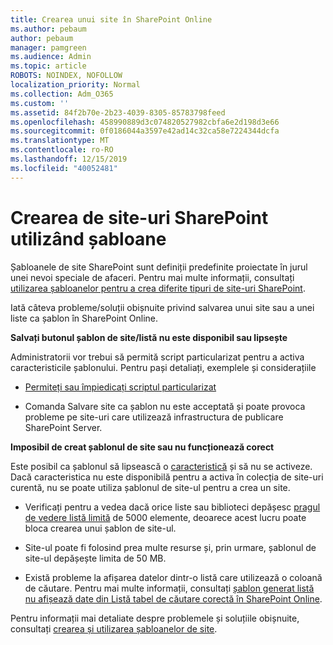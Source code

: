 ```yaml
---
title: Crearea unui site în SharePoint Online
ms.author: pebaum
author: pebaum
manager: pamgreen
ms.audience: Admin
ms.topic: article
ROBOTS: NOINDEX, NOFOLLOW
localization_priority: Normal
ms.collection: Adm_O365
ms.custom: ''
ms.assetid: 84f2b70e-2b23-4039-8305-85783798feed
ms.openlocfilehash: 458990889d3c074820527982cbfa6e2d198d3e66
ms.sourcegitcommit: 0f0186044a3597e42ad14c32ca58e7224344dcfa
ms.translationtype: MT
ms.contentlocale: ro-RO
ms.lasthandoff: 12/15/2019
ms.locfileid: "40052481"
---
```

# <a name="create-sharepoint-sites-using-templates"></a>Crearea de site-uri SharePoint utilizând șabloane

Șabloanele de site SharePoint sunt definiții predefinite proiectate în jurul unei nevoi speciale de afaceri. Pentru mai multe informații, consultați [utilizarea șabloanelor pentru a crea diferite tipuri de site-uri SharePoint](https://support.office.com/article/using-templates-to-create-different-kinds-of-sharepoint-sites-449eccec-ff99-4cf3-b62e-dcfee37e8da4).

Iată câteva probleme/soluții obișnuite privind salvarea unui site sau a unei liste ca șablon în SharePoint Online. 

**Salvați butonul șablon de site/listă nu este disponibil sau lipsește**

Administratorii vor trebui să permită script particularizat pentru a activa caracteristicile șablonului. Pentru pași detaliați, exemplele și considerațiile 

- [Permiteți sau împiedicați scriptul particularizat](https://docs.microsoft.com/sharepoint/allow-or-prevent-custom-script)

- Comanda Salvare site ca șablon nu este acceptată și poate provoca probleme pe site-uri care utilizează infrastructura de publicare SharePoint Server.

**Imposibil de creat șablonul de site sau nu funcționează corect**

Este posibil ca șablonul să lipsească o [caracteristică](https://social.technet.microsoft.com/wiki/contents/articles/14423.sharepoint-2013-existing-features-guid.aspx) și să nu se activeze. Dacă caracteristica nu este disponibilă pentru a activa în colecția de site-uri curentă, nu se poate utiliza șablonul de site-ul pentru a crea un site.

- Verificați pentru a vedea dacă orice liste sau biblioteci depășesc [pragul de vedere listă limită](https://support.office.com/article/Manage-large-lists-and-libraries-in-SharePoint-B8588DAE-9387-48C2-9248-C24122F07C59) de 5000 elemente, deoarece acest lucru poate bloca crearea unui șablon de site-ul.

- Site-ul poate fi folosind prea multe resurse și, prin urmare, șablonul de site-ul depășește limita de 50 MB.


- Există probleme la afișarea datelor dintr-o listă care utilizează o coloană de căutare. Pentru mai multe informații, consultați [șablon generat listă nu afișează date din Listă tabel de căutare corectă în SharePoint Online](https://docs.microsoft.com/sharepoint/support/lists-and-libraries/template-generated-list-incorrect-data).

Pentru informații mai detaliate despre problemele și soluțiile obișnuite, consultați [crearea și utilizarea șabloanelor de site](https://support.office.com/article/Create-and-use-site-templates-60371B0F-00E0-4C49-A844-34759EBDD989).



